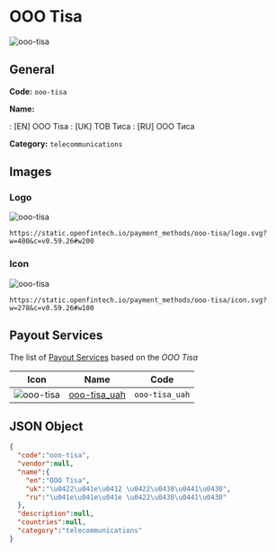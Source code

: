 
# OOO Tisa 
![ooo-tisa](https://static.openfintech.io/payment_methods/ooo-tisa/logo.svg?w=400&c=v0.59.26#w200)  

## General 
**Code:** `ooo-tisa` 
 
**Name:** 
 
:	[EN] OOO Tisa 
:	[UK] ТОВ Тиса 
:	[RU] ООО Тиса 
 
**Category:** `telecommunications` 
 

## Images 

### Logo 
![ooo-tisa](https://static.openfintech.io/payment_methods/ooo-tisa/logo.svg?w=400&c=v0.59.26#w200)  

```
https://static.openfintech.io/payment_methods/ooo-tisa/logo.svg?w=400&c=v0.59.26#w200
```  

### Icon 
![ooo-tisa](https://static.openfintech.io/payment_methods/ooo-tisa/icon.svg?w=278&c=v0.59.26#w100)  

```
https://static.openfintech.io/payment_methods/ooo-tisa/icon.svg?w=278&c=v0.59.26#w100
```  

## Payout Services 
 
The list of [Payout Services](/payout-services/) based on the _OOO Tisa_ 

|Icon|Name|Code| 
|:---:|:---:|:---:| 
|![ooo-tisa](https://static.openfintech.io/payout_methods/ooo-tisa/icon.svg?w=278&c=v0.59.26#w40) |[ooo-tisa_uah](/payout-services/ooo-tisa_uah/)|`ooo-tisa_uah`| 
 

## JSON Object 

```json
{
  "code":"ooo-tisa",
  "vendor":null,
  "name":{
    "en":"OOO Tisa",
    "uk":"\u0422\u041e\u0412 \u0422\u0438\u0441\u0430",
    "ru":"\u041e\u041e\u041e \u0422\u0438\u0441\u0430"
  },
  "description":null,
  "countries":null,
  "category":"telecommunications"
}
```  
